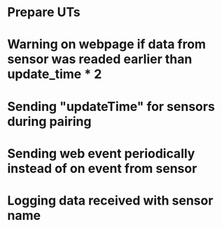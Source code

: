 # Prepare UTs

# Warning on webpage if data from sensor was readed earlier than update_time * 2

# Sending "updateTime" for sensors during pairing

# Sending web event periodically instead of on event from sensor

# Logging data received with sensor name
